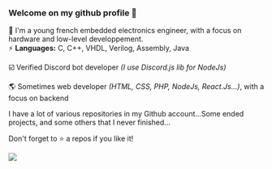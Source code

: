 ### Welcome on my github profile 👋

💬 I'm a young french embedded electronics engineer, with a focus on hardware and low-level developpement.  
⚡ **Languages:** C, C++, VHDL, Verilog, Assembly, Java

☑️ Verified Discord bot developer *(I use Discord.js lib for NodeJs)*

🌎 Sometimes web developer *(HTML, CSS, PHP, NodeJs, React.Js...)*, with a focus on backend 

I have a lot of various repositories in my Github account...Some ended projects, and some others that I never finished...

Don't forget to ⭐ a repos if you like it!

![](https://komarev.com/ghpvc/?username=Wistaro&color=blue)
